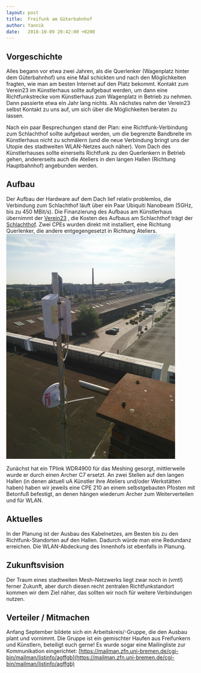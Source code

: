 ```yaml
---
layout: post
title:  Freifunk am Güterbahnhof
author: Yannik
date:   2018-10-09 20:42:00 +0200
---
```



## Vorgeschichte
Alles begann vor etwa zwei Jahren, als die Querlenker (Wagenplatz hinter dem Güterbahnhof) uns eine Mail schickten und nach den Möglichkeiten fragten, wie man am besten Internet auf den Platz bekommt.
Kontakt zum Verein23 im Künstlerhaus sollte aufgebaut werden, um dann eine Richtfunkstrecke vom Künstlerhaus zum Wagenplatz in Betrieb zu nehmen.
Dann passierte etwa ein Jahr lang nichts.
Als nächstes nahm der Verein23 selbst Kontakt zu uns auf, um sich über die Möglichkeiten beraten zu lassen.

Nach ein paar Besprechungen stand der Plan: eine Richtfunk-Verbindung zum Schlachthof sollte aufgebaut werden, um die begrenzte Bandbreite im Künstlerhaus nicht zu schmälern (und die neue Verbindung bringt uns der Utopie des stadtweiten WLAN-Netzes auch näher).
Vom Dach des Künstlerhauses sollte einerseits Richtfunk zu den Querlenkern in Betrieb gehen, andererseits auch die Ateliers in den langen Hallen (Richtung Hauptbahnhof) angebunden werden.


## Aufbau
Der Aufbau der Hardware auf dem Dach lief relativ problemlos, die Verbindung zum Schlachthof läuft über ein Paar Ubiquiti Nanobeam (5GHz, bis zu 450 MBit/s).
Die Finanzierung des Aufbaus am Künstlerhaus übernimmt der [Verein23](https://verein23.de/)
, die Kosten des Aufbaus am Schlachthof trägt der [Schlachthof](https://www.schlachthof-bremen.de/).
Zwei CPEs wurden direkt mit installiert, eine Richtung Querlenker, die andere entgegengesetzt in Richtung Ateliers.
<img src="/blog/files/2018-10-10/aussicht.jpg" width="450" height="600">


Zunächst hat ein TPlink WDR4900 für das Meshing gesorgt, mittlerweile wurde er durch einen Archer C7 ersetzt.
An zwei Stellen auf den langen Hallen (in denen aktuell uA Künstler ihre Ateliers und/oder Werkstätten haben) haben wir jeweils eine CPE 210 an einem selbstgebauten Pfosten mit Betonfuß befestigt, an denen hängen wiederum Archer zum Weiterverteilen und für WLAN.

## Aktuelles
In der Planung ist der Ausbau des Kabelnetzes, am Besten bis zu den Richtfunk-Standorten auf den Hallen.
Dadurch würde man eine Redundanz erreichen.
Die WLAN-Abdeckung des Innenhofs ist ebenfalls in Planung.

## Zukunftsvision
Der  Traum eines stadtweiten Mesh-Netzwerks liegt zwar noch in (vmtl) ferner Zukunft, aber durch diesen recht zentralen Richtfunkstandort kommen wir dem Ziel näher, das sollten wir noch für weitere Verbindungen nutzen.

## Verteiler / Mitmachen
Anfang September bildete sich ein Arbeitskreis/-Gruppe, die den Ausbau plant und vornimmt.
Die Gruppe ist ein gemischter Haufen aus Freifunkern und Künstlern, beteiligt euch gerne!
Es wurde sogar eine Mailingliste zur Kommunikation eingerichtet: [https://mailman.zfn.uni-bremen.de/cgi-bin/mailman/listinfo/agffgb](https://mailman.zfn.uni-bremen.de/cgi-bin/mailman/listinfo/agffgb)
